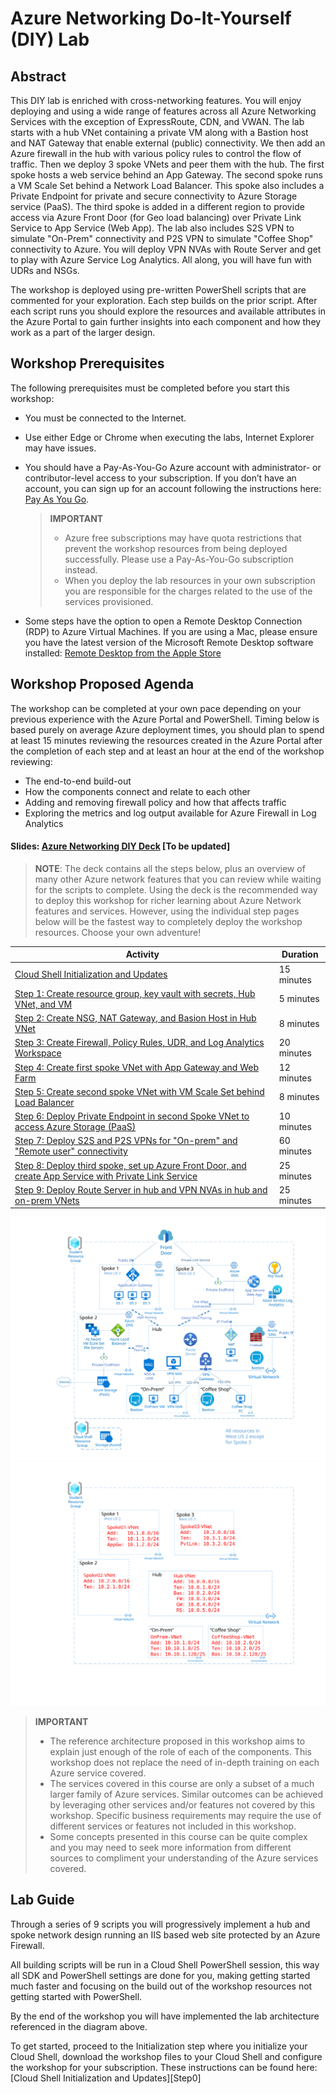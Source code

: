 # Azure Networking Do-It-Yourself (DIY) Lab

## Abstract

This DIY lab is enriched with cross-networking features. You will enjoy deploying and using a wide range of features across all Azure Networking Services with the exception of ExpressRoute, CDN, and VWAN. The lab starts with a hub VNet containing a private VM along with a Bastion host and NAT Gateway that enable external (public) connectivity. We then add an Azure firewall in the hub with various policy rules to control the flow of traffic. Then we deploy 3 spoke VNets and peer them with the hub. The first spoke hosts a web service behind an App Gateway. The second spoke runs a VM Scale Set behind a Network Load Balancer. This spoke also includes a Private Endpoint for private and secure connectivity to Azure Storage service (PaaS). The third spoke is added in a different region to provide access via Azure Front Door (for Geo load balancing) over Private Link Service to App Service (Web App). The lab also includes S2S VPN to simulate "On-Prem" connectivity and P2S VPN to simulate "Coffee Shop" connectivity to Azure. You will deploy VPN NVAs with Route Server and get to play with Azure Service Log Analytics. All along, you will have fun with UDRs and NSGs.

The workshop is deployed using pre-written PowerShell scripts that are commented for your exploration. Each step builds on the prior script. After each script runs you should explore the resources and available attributes in the Azure Portal to gain further insights into each component and how they work as a part of the larger design.

## Workshop Prerequisites
The following prerequisites must be completed before you start this workshop:

* You must be connected to the Internet.

* Use either Edge or Chrome when executing the labs, Internet Explorer may have issues.

* You should have a Pay-As-You-Go Azure account with administrator- or contributor-level access to your subscription. If you don’t have an account, you can sign up for an account following the instructions here: [Pay As You Go][PayGo].

    > **IMPORTANT**
    > * Azure free subscriptions may have quota restrictions that prevent the workshop resources from being deployed successfully. Please use a Pay-As-You-Go subscription instead.
    > * When you deploy the lab resources in your own subscription you are responsible for the charges related to the use of the services provisioned.

* Some steps have the option to open a Remote Desktop Connection (RDP) to Azure Virtual Machines. If you are using a Mac, please ensure you have the latest version of the Microsoft Remote Desktop software installed: [Remote Desktop from the Apple Store][MacRDP]

## Workshop Proposed Agenda
The workshop can be completed at your own pace depending on your previous experience with the Azure Portal and PowerShell. Timing below is based purely on average Azure deployment times, you should plan to spend at least 15 minutes reviewing the resources created in the Azure Portal after the completion of each step and at least an hour at the end of the workshop reviewing:
- The end-to-end build-out
- How the components connect and relate to each other
- Adding and removing firewall policy and how that affects traffic
- Exploring the metrics and log output available for Azure Firewall in Log Analytics

#### Slides: [Azure Networking DIY Deck][Deck] [To be updated]

> **NOTE**: The deck contains all the steps below, plus an overview of many other Azure network features that you can review while waiting for the scripts to complete. Using the deck is the recommended way to deploy this workshop for richer learning about Azure Network features and services. However, using the individual step pages below will be the fastest way to completely deploy the workshop resources. Choose your own adventure!

Activity | Duration
-------- | ---------
[Cloud Shell Initialization and Updates][Module0] | 15 minutes
[Step 1: Create resource group, key vault with secrets, Hub VNet, and VM][Module1] | 5 minutes
[Step 2: Create NSG, NAT Gateway, and Basion Host in Hub VNet][Module2] | 8 minutes
[Step 3: Create Firewall, Policy Rules, UDR, and Log Analytics Workspace][Module3] | 20 minutes
[Step 4: Create first spoke VNet with App Gateway and Web Farm][Module4] | 12 minutes
[Step 5: Create second spoke VNet with VM Scale Set behind Load Balancer][Module5] | 8 minutes
[Step 6: Deploy Private Endpoint in second Spoke VNet to access Azure Storage (PaaS)][Module6] | 10 minutes
[Step 7: Deploy S2S and P2S VPNs for "On-prem" and "Remote user" connectivity][Module7] | 60 minutes
[Step 8: Deploy third spoke, set up Azure Front Door, and create App Service with Private Link Service][Module8] | 25 minutes
[Step 9: Deploy Route Server in hub and VPN NVAs in hub and on-prem VNets][Module9] | 25 minutes


[![1]][1]
[![2]][2]

> **IMPORTANT** 
> * The reference architecture proposed in this workshop aims to explain just enough of the role of each of the components. This workshop does not replace the need of in-depth training on each Azure service covered.
> * The services covered in this course are only a subset of a much larger family of Azure services. Similar outcomes can be achieved by leveraging other services and/or features not covered by this workshop. Specific business requirements may require the use of different services or features not included in this workshop.
> * Some concepts presented in this course can be quite complex and you may need to seek more information from different sources to compliment your understanding of the Azure services covered.

## Lab Guide

Through a series of 9 scripts you will progressively implement a hub and spoke network design running an IIS based web site protected by an Azure Firewall. 

All building scripts will be run in a Cloud Shell PowerShell session, this way all SDK and PowerShell settings are done for you, making getting started much faster and focusing on the build out of the workshop resources not getting started with PowerShell.

By the end of the workshop you will have implemented the lab architecture referenced in the diagram above.

To get started, proceed to the Initialization step where you initialize your Cloud Shell, download the workshop files to your Cloud Shell and configure the workshop for your subscription. These instructions can be found here: [Cloud Shell Initialization and Updates][Step0]

<!--Link References-->
[PayGo]: https://azure.microsoft.com/pricing/purchase-options/pay-as-you-go/
[MacRDP]:  https://apps.apple.com/us/app/microsoft-remote-desktop-10/id1295203466?mt=12
[Deck]: ./Documents/Firewall%20Workshop.pptx
[Module0]: ./Module00.md
[Module1]: ./Module01.md
[Module2]: ./Module02.md
[Module3]: ./Module03.md
[Module4]: ./Module04.md
[Module5]: ./Module05.md
[Module6]: ./Module06.md
[Module7]: ./Module07.md
[Module8]: ./Module08.md
[Module9]: ./Module09.md
[Paper]: https://docs.microsoft.com/azure/architecture/vdc/networking-virtual-datacenter
[Server]: ./Scripts/ServerSideScripts



<!--Image References-->
[1]: ./Media/Step9.svg "Workshop final as-built diagram" 
[2]: ./Media/IPassignments.svg "IP addressing assignment"

